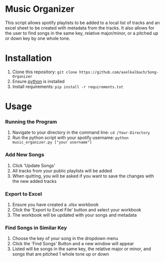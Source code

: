 # Music Organizer
This script allows spotify playlists to be added to a local list of tracks and an excel sheet to be created with metadata from the tracks. It also allows for the user to find songs in the same key, relative major/minor, or a pitched up or down key by one whole tone.
# Installation
1. Clone this repository: ```git clone https://github.com/axelkalbach/Song-Organizer```
2. Ensure [python](https://www.python.org/downloads/) is installed
3. Install requirements: ```pip install -r requirements.txt```
# Usage
### Running the Program
1. Navigate to your directory in the command line: ```cd /Your-Directory```
2. Run the python script with your spotify username: ```python music_organizer.py ["your username"]```
### Add New Songs
1. Click 'Update Songs'
2. All tracks from your public playlists will be added
3. When quitting, you will be asked if you want to save the changes with the new added tracks
### Export to Excel
1. Ensure you have created a .xlsx workbook
2. Click the 'Export to Excel File' button and select your workbook
3. The workbook will be updated with your songs and metadata
### Find Songs in Similar Key
1. Choose the key of your song in the dropdown menu
2. Click the 'Find Songs' Button and a new window will appear
3. Listed will be songs in the same key, the relative major or minor, and songs that are pitched 1 whole tone up or down
